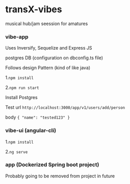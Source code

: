 # transX-vibes
musical hub/jam seession for amatures

### vibe-app
Uses Inversify, Sequelize and Express JS 

postgres DB (configuration on dbconfig.ts file)

Follows design Pattern (kind of like java)

1.```npm install ```

2.```npm run start```

Install Postgres

Test 
url ```http://localhost:3000/app/v1/users/add/person```

body ```{
    "name": "tested123"
}```

### vibe-ui (angular-cli)
1.```npm install ```

2.```ng serve```

### app (Dockerized Spring boot project)
Probably going to be removed from project in future


